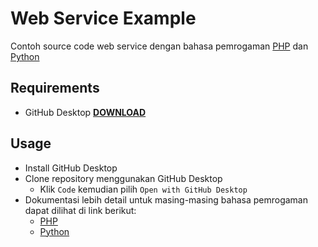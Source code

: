 # Web Service Example

Contoh source code web service dengan bahasa pemrogaman [PHP](php) dan [Python](python)

## Requirements

- GitHub Desktop **[DOWNLOAD](https://desktop.github.com/)**

## Usage

- Install GitHub Desktop
- Clone repository menggunakan GitHub Desktop
  - Klik `Code` kemudian pilih `Open with GitHub Desktop`
- Dokumentasi lebih detail untuk masing-masing bahasa pemrogaman dapat dilihat di link berikut:
  - [PHP](php/README.md)
  - [Python](python/README.md)
